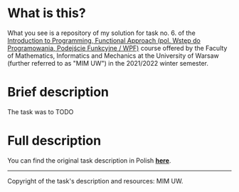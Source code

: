 # What is this?

What you see is a repository of my solution for task no. 6. of the [Introduction to Programming, Functional Approach (pol. Wstęp do Programowania, Podejście Funkcyjne / WPF)](https://usosweb.mimuw.edu.pl/kontroler.php?_action=katalog2/przedmioty/pokazPrzedmiot&prz_kod=1000-211bWPF) course offered by the Faculty of Mathematics, Informatics and Mechanics at the University of Warsaw (further referred to as "MIM UW") in the 2021/2022 winter semester.

# Brief description

The task was to TODO

# Full description 

You can find the original task description in Polish [**here**](https://github.com/kfernandez31/WPF-6-Decanting-Puzzle/blob/main/task_description.md).

---
Copyright of the task's description and resources: MIM UW.